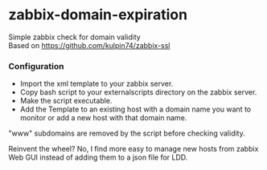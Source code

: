 zabbix-domain-expiration
========================

Simple zabbix check for domain validity  
Based on https://github.com/kulpin74/zabbix-ssl

### Configuration

* Import the xml template to your zabbix server.
* Copy bash script to your externalscripts directory on the zabbix server.
* Make the script executable.
* Add the Template to an existing host with a domain name you want to monitor or add a new host with that domain name.

"www" subdomains are removed by the script before checking validity.

Reinvent the wheel? No, I find more easy to manage new hosts from zabbix Web GUI instead of adding them to a json file for LDD. 
